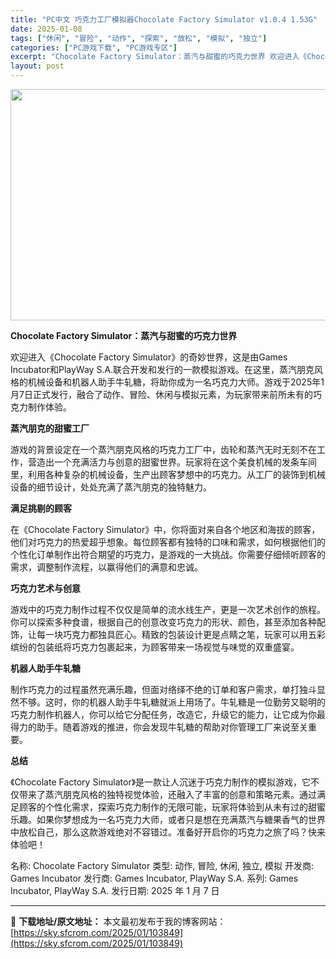 ```yaml
---
title: "PC中文 巧克力工厂模拟器Chocolate Factory Simulator v1.0.4 1.53G"
date: 2025-01-08
tags: ["休闲", "冒险", "动作", "探索", "放松", "模拟", "独立"]
categories: ["PC游戏下载", "PC游戏专区"]
excerpt: "Chocolate Factory Simulator：蒸汽与甜蜜的巧克力世界 欢迎进入《Chocolate Factory Simulator》的奇妙世界，这是由Games Incubator和PlayWay S.A.联合开发和发行的一款模拟游戏。在这里，蒸汽朋克风格的机械设备和机器人助手牛轧糖，&hellip;"
layout: post
---
```


<img class="aligncenter size-full wp-image-103850" src="https://sky.sfcrom.com/wp-content/uploads/2025/01/2025010800463530.webp" alt="" width="660" height="370" />

<strong>Chocolate Factory Simulator：蒸汽与甜蜜的巧克力世界</strong>

欢迎进入《Chocolate Factory Simulator》的奇妙世界，这是由Games Incubator和PlayWay S.A.联合开发和发行的一款模拟游戏。在这里，蒸汽朋克风格的机械设备和机器人助手牛轧糖，将助你成为一名巧克力大师。游戏于2025年1月7日正式发行，融合了动作、冒险、休闲与模拟元素，为玩家带来前所未有的巧克力制作体验。

<strong>蒸汽朋克的甜蜜工厂</strong>

游戏的背景设定在一个蒸汽朋克风格的巧克力工厂中，齿轮和蒸汽无时无刻不在工作，营造出一个充满活力与创意的甜蜜世界。玩家将在这个美食机械的发条车间里，利用各种复杂的机械设备，生产出顾客梦想中的巧克力。从工厂的装饰到机械设备的细节设计，处处充满了蒸汽朋克的独特魅力。

<strong>满足挑剔的顾客</strong>

在《Chocolate Factory Simulator》中，你将面对来自各个地区和海拔的顾客，他们对巧克力的热爱超乎想象。每位顾客都有独特的口味和需求，如何根据他们的个性化订单制作出符合期望的巧克力，是游戏的一大挑战。你需要仔细倾听顾客的需求，调整制作流程，以赢得他们的满意和忠诚。

<strong>巧克力艺术与创意</strong>

游戏中的巧克力制作过程不仅仅是简单的流水线生产，更是一次艺术创作的旅程。你可以探索多种食谱，根据自己的创意改变巧克力的形状、颜色，甚至添加各种配饰，让每一块巧克力都独具匠心。精致的包装设计更是点睛之笔，玩家可以用五彩缤纷的包装纸将巧克力包裹起来，为顾客带来一场视觉与味觉的双重盛宴。

<strong>机器人助手牛轧糖</strong>

制作巧克力的过程虽然充满乐趣，但面对络绎不绝的订单和客户需求，单打独斗显然不够。这时，你的机器人助手牛轧糖就派上用场了。牛轧糖是一位勤劳又聪明的巧克力制作机器人，你可以给它分配任务，改造它，升级它的能力，让它成为你最得力的助手。随着游戏的推进，你会发现牛轧糖的帮助对你管理工厂来说至关重要。

<strong>总结</strong>

《Chocolate Factory Simulator》是一款让人沉迷于巧克力制作的模拟游戏，它不仅带来了蒸汽朋克风格的独特视觉体验，还融入了丰富的创意和策略元素。通过满足顾客的个性化需求，探索巧克力制作的无限可能，玩家将体验到从未有过的甜蜜乐趣。如果你梦想成为一名巧克力大师，或者只是想在充满蒸汽与糖果香气的世界中放松自己，那么这款游戏绝对不容错过。准备好开启你的巧克力之旅了吗？快来体验吧！

名称: Chocolate Factory Simulator
类型: 动作, 冒险, 休闲, 独立, 模拟
开发商: Games Incubator
发行商: Games Incubator, PlayWay S.A.
系列: Games Incubator, PlayWay S.A.
发行日期: 2025 年 1 月 7 日

---
📖 **下载地址/原文地址：** 本文最初发布于我的博客网站：[https://sky.sfcrom.com/2025/01/103849](https://sky.sfcrom.com/2025/01/103849)

